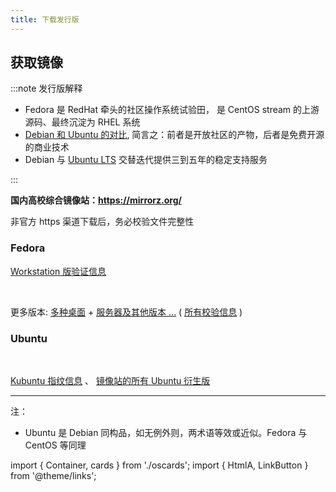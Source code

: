 ```yaml
---
title: 下载发行版
---
```


## 获取镜像

:::note 发行版解释

- Fedora 是 RedHat 牵头的社区操作系统试验田，
  是 CentOS stream 的上游源码、最终沉淀为 RHEL 系统
- [Debian 和 Ubuntu 的对比](https://www.toutiao.com/article/7003371708354658852/),
  简言之：前者是开放社区的产物，后者是免费开源的商业技术
- Debian 与 [Ubuntu LTS](https://www.toutiao.com/article/6872706707538051588/) 交替迭代提供三到五年的稳定支持服务

:::

**国内高校综合镜像站：https://mirrorz.org/**

<div className="alert alert--warning">
非官方 https 渠道下载后，务必校验文件完整性
</div>

### Fedora

[Workstation 版验证信息](https://getfedora.org/zh_Hans_CN/security/)

<Container>
    <cards.FedoraWorkstation />
    <cards.FedoraKdePlasma />
</Container>

<br/>

更多版本:
[多种桌面](https://spins.fedoraproject.org/zh_Hans_CN/) +
[服务器及其他版本 ...](https://getfedora.org/zh_Hans_CN/server/download/)
( [所有校验信息](https://pagure.io/fedora-web/websites/blob/master/f/sites/getfedora.org/static/checksums) )

### Ubuntu

<Container>
    <cards.Ubuntu />
    <cards.Kubuntu />
</Container>

<br/>

[Kubuntu 指纹信息](https://kubuntu.org/alternative-downloads/#:~:text=Checksums)
、
[镜像站的所有 Ubuntu 衍生版](https://mirrorz.org/os/Ubuntu%E8%A1%8D%E7%94%9F%E7%89%88)

---

注：

- Ubuntu 是 Debian 同构品，如无例外则，两术语等效或近似。Fedora 与 CentOS 等同理

import { Container, cards } from './oscards';
import { HtmlA, LinkButton } from '@theme/links';
